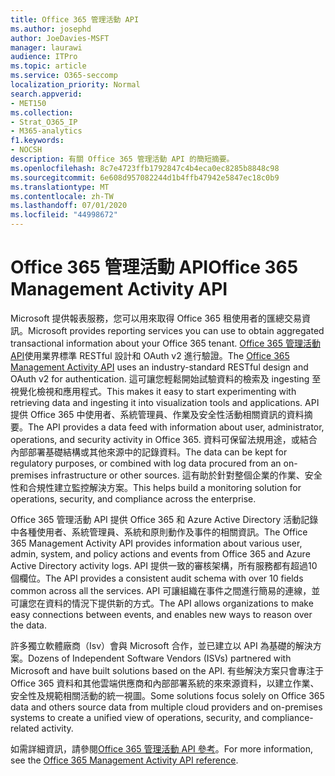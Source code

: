 ```yaml
---
title: Office 365 管理活動 API
ms.author: josephd
author: JoeDavies-MSFT
manager: laurawi
audience: ITPro
ms.topic: article
ms.service: O365-seccomp
localization_priority: Normal
search.appverid:
- MET150
ms.collection:
- Strat_O365_IP
- M365-analytics
f1.keywords:
- NOCSH
description: 有關 Office 365 管理活動 API 的簡短摘要。
ms.openlocfilehash: 8c7e4723ffb1792847c4b4eca0ec8285b8848c98
ms.sourcegitcommit: 6e608d957082244d1b4ffb47942e5847ec18c0b9
ms.translationtype: MT
ms.contentlocale: zh-TW
ms.lasthandoff: 07/01/2020
ms.locfileid: "44998672"
---
```

# <a name="office-365-management-activity-api"></a><span data-ttu-id="280c2-103">Office 365 管理活動 API</span><span class="sxs-lookup"><span data-stu-id="280c2-103">Office 365 Management Activity API</span></span>

<span data-ttu-id="280c2-104">Microsoft 提供報表服務，您可以用來取得 Office 365 租使用者的匯總交易資訊。</span><span class="sxs-lookup"><span data-stu-id="280c2-104">Microsoft provides reporting services you can use to obtain aggregated transactional information about your Office 365 tenant.</span></span> <span data-ttu-id="280c2-105">[Office 365 管理活動 API](https://docs.microsoft.com/office/office-365-management-api/office-365-management-apis-overview#office-365-management-activity-api)使用業界標準 RESTful 設計和 OAuth v2 進行驗證。</span><span class="sxs-lookup"><span data-stu-id="280c2-105">The [Office 365 Management Activity API](https://docs.microsoft.com/office/office-365-management-api/office-365-management-apis-overview#office-365-management-activity-api) uses an industry-standard RESTful design and OAuth v2 for authentication.</span></span> <span data-ttu-id="280c2-106">這可讓您輕鬆開始試驗資料的檢索及 ingesting 至視覺化檢視和應用程式。</span><span class="sxs-lookup"><span data-stu-id="280c2-106">This makes it easy to start experimenting with retrieving data and ingesting it into visualization tools and applications.</span></span> <span data-ttu-id="280c2-107">API 提供 Office 365 中使用者、系統管理員、作業及安全性活動相關資訊的資料摘要。</span><span class="sxs-lookup"><span data-stu-id="280c2-107">The API provides a data feed with information about user, administrator, operations, and security activity in Office 365.</span></span> <span data-ttu-id="280c2-108">資料可保留法規用途，或結合內部部署基礎結構或其他來源中的記錄資料。</span><span class="sxs-lookup"><span data-stu-id="280c2-108">The data can be kept for regulatory purposes, or combined with log data procured from an on-premises infrastructure or other sources.</span></span> <span data-ttu-id="280c2-109">這有助於針對整個企業的作業、安全性和合規性建立監控解決方案。</span><span class="sxs-lookup"><span data-stu-id="280c2-109">This helps build a monitoring solution for operations, security, and compliance across the enterprise.</span></span>

<span data-ttu-id="280c2-110">Office 365 管理活動 API 提供 Office 365 和 Azure Active Directory 活動記錄中各種使用者、系統管理員、系統和原則動作及事件的相關資訊。</span><span class="sxs-lookup"><span data-stu-id="280c2-110">The Office 365 Management Activity API provides information about various user, admin, system, and policy actions and events from Office 365 and Azure Active Directory activity logs.</span></span> <span data-ttu-id="280c2-111">API 提供一致的審核架構，所有服務都有超過10個欄位。</span><span class="sxs-lookup"><span data-stu-id="280c2-111">The API provides a consistent audit schema with over 10 fields common across all the services.</span></span> <span data-ttu-id="280c2-112">API 可讓組織在事件之間進行簡易的連線，並可讓您在資料的情況下提供新的方式。</span><span class="sxs-lookup"><span data-stu-id="280c2-112">The API allows organizations to make easy connections between events, and enables new ways to reason over the data.</span></span>

<span data-ttu-id="280c2-113">許多獨立軟體廠商（Isv）會與 Microsoft 合作，並已建立以 API 為基礎的解決方案。</span><span class="sxs-lookup"><span data-stu-id="280c2-113">Dozens of Independent Software Vendors (ISVs) partnered with Microsoft and have built solutions based on the API.</span></span> <span data-ttu-id="280c2-114">有些解決方案只會專注于 Office 365 資料和其他雲端供應商和內部部署系統的來來源資料，以建立作業、安全性及規範相關活動的統一視圖。</span><span class="sxs-lookup"><span data-stu-id="280c2-114">Some solutions focus solely on Office 365 data and others source data from multiple cloud providers and on-premises systems to create a unified view of operations, security, and compliance-related activity.</span></span> 

<span data-ttu-id="280c2-115">如需詳細資訊，請參閱[Office 365 管理活動 API 參考](https://docs.microsoft.com/office/office-365-management-api/office-365-management-activity-api-reference)。</span><span class="sxs-lookup"><span data-stu-id="280c2-115">For more information, see the [Office 365 Management Activity API reference](https://docs.microsoft.com/office/office-365-management-api/office-365-management-activity-api-reference).</span></span>
